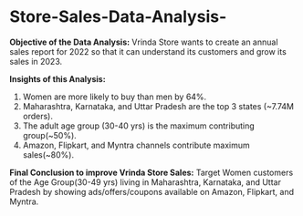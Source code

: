 # Store-Sales-Data-Analysis-
**Objective of the Data Analysis:**
Vrinda Store wants to create an annual sales report for 2022 so that it can understand its customers and grow its sales in 2023.

**Insights of this Analysis:**
1. Women are more likely to buy than men by 64%.
2. Maharashtra, Karnataka, and Uttar Pradesh are the top 3 states (~7.74M orders).
3. The adult age group (30-40 yrs) is the maximum contributing group(~50%).
4. Amazon, Flipkart, and Myntra channels contribute maximum sales(~80%).

**Final Conclusion to improve Vrinda Store Sales:**
Target Women customers of the Age Group(30-49 yrs) living in Maharashtra, Karnataka, and Uttar Pradesh by showing ads/offers/coupons available on Amazon, Flipkart, and Myntra.
